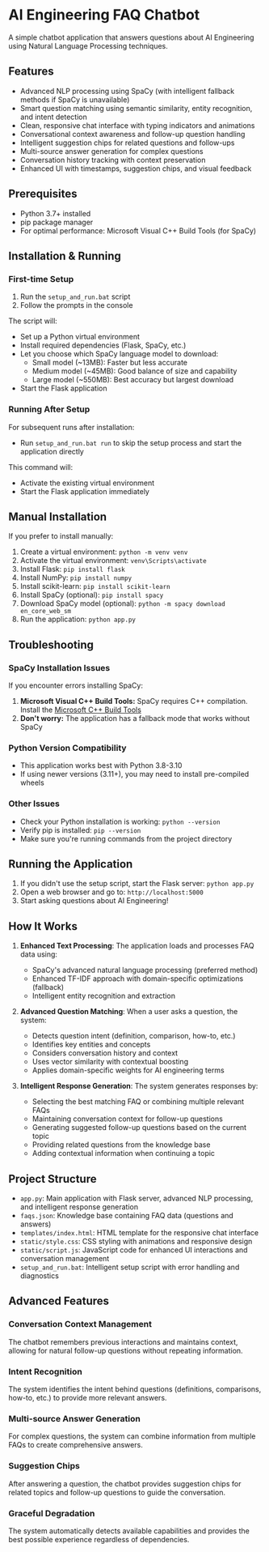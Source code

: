 # AI Engineering FAQ Chatbot

A simple chatbot application that answers questions about AI Engineering using Natural Language Processing techniques.

## Features

- Advanced NLP processing using SpaCy (with intelligent fallback methods if SpaCy is unavailable)
- Smart question matching using semantic similarity, entity recognition, and intent detection
- Clean, responsive chat interface with typing indicators and animations
- Conversational context awareness and follow-up question handling
- Intelligent suggestion chips for related questions and follow-ups
- Multi-source answer generation for complex questions
- Conversation history tracking with context preservation
- Enhanced UI with timestamps, suggestion chips, and visual feedback

## Prerequisites

- Python 3.7+ installed
- pip package manager
- For optimal performance: Microsoft Visual C++ Build Tools (for SpaCy)

## Installation & Running

### First-time Setup

1. Run the `setup_and_run.bat` script
2. Follow the prompts in the console

The script will:

- Set up a Python virtual environment
- Install required dependencies (Flask, SpaCy, etc.)
- Let you choose which SpaCy language model to download:
  - Small model (~13MB): Faster but less accurate
  - Medium model (~45MB): Good balance of size and capability
  - Large model (~550MB): Best accuracy but largest download
- Start the Flask application

### Running After Setup

For subsequent runs after installation:

- Run `setup_and_run.bat run` to skip the setup process and start the application directly

This command will:

- Activate the existing virtual environment
- Start the Flask application immediately

## Manual Installation

If you prefer to install manually:

1. Create a virtual environment: `python -m venv venv`
2. Activate the virtual environment: `venv\Scripts\activate`
3. Install Flask: `pip install flask`
4. Install NumPy: `pip install numpy`
5. Install scikit-learn: `pip install scikit-learn`
6. Install SpaCy (optional): `pip install spacy`
7. Download SpaCy model (optional): `python -m spacy download en_core_web_sm`
8. Run the application: `python app.py`

## Troubleshooting

### SpaCy Installation Issues

If you encounter errors installing SpaCy:

1. **Microsoft Visual C++ Build Tools:** SpaCy requires C++ compilation. Install the [Microsoft C++ Build Tools](https://visualstudio.microsoft.com/visual-cpp-build-tools/)
2. **Don't worry:** The application has a fallback mode that works without SpaCy

### Python Version Compatibility

- This application works best with Python 3.8-3.10
- If using newer versions (3.11+), you may need to install pre-compiled wheels

### Other Issues

- Check your Python installation is working: `python --version`
- Verify pip is installed: `pip --version`
- Make sure you're running commands from the project directory

## Running the Application

1. If you didn't use the setup script, start the Flask server: `python app.py`
2. Open a web browser and go to: `http://localhost:5000`
3. Start asking questions about AI Engineering!

## How It Works

1. **Enhanced Text Processing**: The application loads and processes FAQ data using:
   - SpaCy's advanced natural language processing (preferred method)
   - Enhanced TF-IDF approach with domain-specific optimizations (fallback)
   - Intelligent entity recognition and extraction

2. **Advanced Question Matching**: When a user asks a question, the system:
   - Detects question intent (definition, comparison, how-to, etc.)
   - Identifies key entities and concepts
   - Considers conversation history and context
   - Uses vector similarity with contextual boosting
   - Applies domain-specific weights for AI engineering terms

3. **Intelligent Response Generation**: The system generates responses by:
   - Selecting the best matching FAQ or combining multiple relevant FAQs
   - Maintaining conversation context for follow-up questions
   - Generating suggested follow-up questions based on the current topic
   - Providing related questions from the knowledge base
   - Adding contextual information when continuing a topic

## Project Structure

- `app.py`: Main application with Flask server, advanced NLP processing, and intelligent response generation
- `faqs.json`: Knowledge base containing FAQ data (questions and answers)
- `templates/index.html`: HTML template for the responsive chat interface
- `static/style.css`: CSS styling with animations and responsive design
- `static/script.js`: JavaScript code for enhanced UI interactions and conversation management
- `setup_and_run.bat`: Intelligent setup script with error handling and diagnostics

## Advanced Features

### Conversation Context Management

The chatbot remembers previous interactions and maintains context, allowing for natural follow-up questions without repeating information.

### Intent Recognition

The system identifies the intent behind questions (definitions, comparisons, how-to, etc.) to provide more relevant answers.

### Multi-source Answer Generation

For complex questions, the system can combine information from multiple FAQs to create comprehensive answers.

### Suggestion Chips

After answering a question, the chatbot provides suggestion chips for related topics and follow-up questions to guide the conversation.

### Graceful Degradation

The system automatically detects available capabilities and provides the best possible experience regardless of dependencies.
